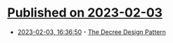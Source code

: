 # [Published on 2023-02-03](index.md)

* [2023-02-03, 16:36:50](https://lobste.rs/s/mfszwo/decree_design_pattern) - [The Decree Design Pattern](https://calebhearth.com/l/decree)
